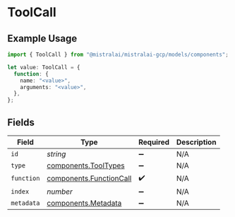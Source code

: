 # ToolCall

## Example Usage

```typescript
import { ToolCall } from "@mistralai/mistralai-gcp/models/components";

let value: ToolCall = {
  function: {
    name: "<value>",
    arguments: "<value>",
  },
};
```

## Fields

| Field                                                              | Type                                                               | Required                                                           | Description                                                        |
| ------------------------------------------------------------------ | ------------------------------------------------------------------ | ------------------------------------------------------------------ | ------------------------------------------------------------------ |
| `id`                                                               | *string*                                                           | :heavy_minus_sign:                                                 | N/A                                                                |
| `type`                                                             | [components.ToolTypes](../../models/components/tooltypes.md)       | :heavy_minus_sign:                                                 | N/A                                                                |
| `function`                                                         | [components.FunctionCall](../../models/components/functioncall.md) | :heavy_check_mark:                                                 | N/A                                                                |
| `index`                                                            | *number*                                                           | :heavy_minus_sign:                                                 | N/A                                                                |
| `metadata`                                                         | [components.Metadata](../../models/components/metadata.md)         | :heavy_minus_sign:                                                 | N/A                                                                |
